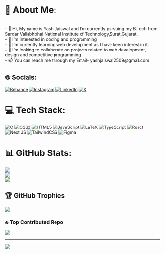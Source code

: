 
# 💫 About Me:
<br>
- 👋 Hi, My name is Yash Jaiswal and I'm currently pursuing my B.Tech from Sardar Vallabhbhai National Institute of Technology,Surat,Gujarat.<br>- 👀 I’m interested in coding and programming<br>- 🌱 I’m currently learning web development as I have keen interest in it.<br>- 💞️ I’m looking to collaborate on projects related to web development, design and competitive programming <br>- 📫 You can reach me through my Email- yashjaiswal2509@gmail.com


## 🌐 Socials:
[![Behance](https://img.shields.io/badge/Behance-1769ff?logo=behance&logoColor=white)](https://behance.net/https://www.behance.net/yashjaiswal2509) [![Instagram](https://img.shields.io/badge/Instagram-%23E4405F.svg?logo=Instagram&logoColor=white)](https://instagram.com/Yashja2509) [![LinkedIn](https://img.shields.io/badge/LinkedIn-%230077B5.svg?logo=linkedin&logoColor=white)](https://linkedin.com/in/https://www.linkedin.com/in/yash-jaiswal-976b50227?utm_source=share&utm_campaign=share_via&utm_content=profile&utm_medium=android_app) [![X](https://img.shields.io/badge/X-black.svg?logo=X&logoColor=white)](https://x.com/YashJaiswa50855) 

# 💻 Tech Stack:
![C](https://img.shields.io/badge/c-%2300599C.svg?style=for-the-badge&logo=c&logoColor=white) ![CSS3](https://img.shields.io/badge/css3-%231572B6.svg?style=for-the-badge&logo=css3&logoColor=white) ![HTML5](https://img.shields.io/badge/html5-%23E34F26.svg?style=for-the-badge&logo=html5&logoColor=white) ![JavaScript](https://img.shields.io/badge/javascript-%23323330.svg?style=for-the-badge&logo=javascript&logoColor=%23F7DF1E) ![LaTeX](https://img.shields.io/badge/latex-%23008080.svg?style=for-the-badge&logo=latex&logoColor=white) ![TypeScript](https://img.shields.io/badge/typescript-%23007ACC.svg?style=for-the-badge&logo=typescript&logoColor=white) ![React](https://img.shields.io/badge/react-%2320232a.svg?style=for-the-badge&logo=react&logoColor=%2361DAFB) ![Next JS](https://img.shields.io/badge/Next-black?style=for-the-badge&logo=next.js&logoColor=white) ![TailwindCSS](https://img.shields.io/badge/tailwindcss-%2338B2AC.svg?style=for-the-badge&logo=tailwind-css&logoColor=white) ![Figma](https://img.shields.io/badge/figma-%23F24E1E.svg?style=for-the-badge&logo=figma&logoColor=white)
# 📊 GitHub Stats:
![](https://github-readme-stats.vercel.app/api?username=Yash-jaiswal2509&theme=react&hide_border=false&include_all_commits=false&count_private=false)<br/>
![](https://github-readme-streak-stats.herokuapp.com/?user=Yash-jaiswal2509&theme=react&hide_border=false)<br/>
![](https://github-readme-stats.vercel.app/api/top-langs/?username=Yash-jaiswal2509&theme=react&hide_border=false&include_all_commits=false&count_private=false&layout=compact)

## 🏆 GitHub Trophies
![](https://github-profile-trophy.vercel.app/?username=Yash-jaiswal2509&theme=monokai&no-frame=false&no-bg=true&margin-w=4)

### 🔝 Top Contributed Repo
![](https://github-contributor-stats.vercel.app/api?username=Yash-jaiswal2509&limit=5&theme=nord&combine_all_yearly_contributions=true)

---
[![](https://visitcount.itsvg.in/api?id=Yash-jaiswal2509&icon=0&color=0)](https://visitcount.itsvg.in)

<!-- Proudly created with GPRM ( https://gprm.itsvg.in ) -->